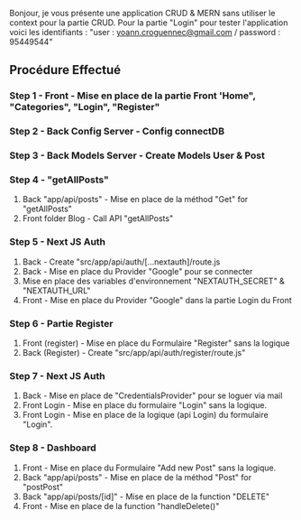 Bonjour, je vous présente une application CRUD & MERN sans utiliser le context pour la partie CRUD.
Pour la partie "Login" pour tester l'application voici les identifiants :
"user : yoann.croguennec@gmail.com / password : 95449544"

## Procédure Effectué

### Step 1 - Front - Mise en place de la partie Front 'Home", "Categories", "Login", "Register"
### Step 2 - Back Config Server - Config connectDB
### Step 3 - Back Models Server - Create Models User & Post
### Step 4 - "getAllPosts"
1. Back "app/api/posts" - Mise en place de la méthod "Get" for "getAllPosts"
2. Front folder Blog - Call API "getAllPosts"
### Step 5 - Next JS Auth
1. Back - Create "src/app/api/auth/[...nextauth]/route.js
2. Back - Mise en place du Provider "Google" pour se connecter
3. Mise en place des variables d'environnement "NEXTAUTH_SECRET" & "NEXTAUTH_URL"
4. Front - Mise en place du Provider "Google" dans la partie Login du Front
### Step 6 - Partie Register
1. Front (register) - Mise en place du Formulaire "Register" sans la logique
2. Back (Register) - Create "src/app/api/auth/register/route.js"
### Step 7 - Next JS Auth
1. Back - Mise en place de "CredentialsProvider" pour se loguer via mail
2. Front Login - Mise en place du formulaire "Login" sans la logique.
3. Front Login - Mise en place de la logique (api Login) du formulaire "Login".
### Step 8 - Dashboard
1. Front - Mise en place du Formulaire "Add new Post" sans la logique.
2. Back "app/api/posts" - Mise en place de la méthod "Post" for "postPost"
3. Back "app/api/posts/[id]" - Mise en place de la function "DELETE"
4. Front - Mise en place de la function "handleDelete()"